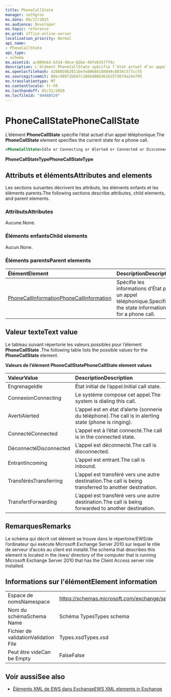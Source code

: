 ```yaml
---
title: PhoneCallState
manager: sethgros
ms.date: 09/17/2015
ms.audience: Developer
ms.topic: reference
ms.prod: office-online-server
localization_priority: Normal
api_name:
- PhoneCallState
api_type:
- schema
ms.assetid: ac009eb3-6334-49ce-82be-48fe83577f9c
description: L’élément PhoneCallState spécifie l’état actuel d’un appel téléphonique.
ms.openlocfilehash: d2088b9b2811befe80684188d49c8034c577cc55
ms.sourcegitcommit: 88ec988f2bb67c1866d06b361615f3674a24e795
ms.translationtype: MT
ms.contentlocale: fr-FR
ms.lasthandoff: 05/31/2020
ms.locfileid: "44468529"
---
```

# <a name="phonecallstate"></a><span data-ttu-id="2610b-103">PhoneCallState</span><span class="sxs-lookup"><span data-stu-id="2610b-103">PhoneCallState</span></span>

<span data-ttu-id="2610b-104">L’élément **PhoneCallState** spécifie l’état actuel d’un appel téléphonique.</span><span class="sxs-lookup"><span data-stu-id="2610b-104">The **PhoneCallState** element specifies the current state for a phone call.</span></span> 
  
```xml
<PhoneCallState>Idle or Connecting or Alerted or Connected or Disconnected or Incoming or Transferring or Forwarding</PhoneCallState>
```

 <span data-ttu-id="2610b-105">**PhoneCallStateType**</span><span class="sxs-lookup"><span data-stu-id="2610b-105">**PhoneCallStateType**</span></span>
## <a name="attributes-and-elements"></a><span data-ttu-id="2610b-106">Attributs et éléments</span><span class="sxs-lookup"><span data-stu-id="2610b-106">Attributes and elements</span></span>

<span data-ttu-id="2610b-107">Les sections suivantes décrivent les attributs, les éléments enfants et les éléments parents.</span><span class="sxs-lookup"><span data-stu-id="2610b-107">The following sections describe attributes, child elements, and parent elements.</span></span>
  
### <a name="attributes"></a><span data-ttu-id="2610b-108">Attributs</span><span class="sxs-lookup"><span data-stu-id="2610b-108">Attributes</span></span>

<span data-ttu-id="2610b-109">Aucune.</span><span class="sxs-lookup"><span data-stu-id="2610b-109">None.</span></span>
  
### <a name="child-elements"></a><span data-ttu-id="2610b-110">Éléments enfants</span><span class="sxs-lookup"><span data-stu-id="2610b-110">Child elements</span></span>

<span data-ttu-id="2610b-111">Aucun.</span><span class="sxs-lookup"><span data-stu-id="2610b-111">None.</span></span>
  
### <a name="parent-elements"></a><span data-ttu-id="2610b-112">Éléments parents</span><span class="sxs-lookup"><span data-stu-id="2610b-112">Parent elements</span></span>

|<span data-ttu-id="2610b-113">**Élément**</span><span class="sxs-lookup"><span data-stu-id="2610b-113">**Element**</span></span>|<span data-ttu-id="2610b-114">**Description**</span><span class="sxs-lookup"><span data-stu-id="2610b-114">**Description**</span></span>|
|:-----|:-----|
|[<span data-ttu-id="2610b-115">PhoneCallInformation</span><span class="sxs-lookup"><span data-stu-id="2610b-115">PhoneCallInformation</span></span>](phonecallinformation.md) <br/> |<span data-ttu-id="2610b-116">Spécifie les informations d’État pour un appel téléphonique.</span><span class="sxs-lookup"><span data-stu-id="2610b-116">Specifies the state information for a phone call.</span></span>  <br/> |
   
## <a name="text-value"></a><span data-ttu-id="2610b-117">Valeur texte</span><span class="sxs-lookup"><span data-stu-id="2610b-117">Text value</span></span>

<span data-ttu-id="2610b-118">Le tableau suivant répertorie les valeurs possibles pour l’élément **PhoneCallState** .</span><span class="sxs-lookup"><span data-stu-id="2610b-118">The following table lists the possible values for the **PhoneCallState** element.</span></span> 
  
<span data-ttu-id="2610b-119">**Valeurs de l’élément PhoneCallState**</span><span class="sxs-lookup"><span data-stu-id="2610b-119">**PhoneCallState element values**</span></span>

|<span data-ttu-id="2610b-120">**Valeur**</span><span class="sxs-lookup"><span data-stu-id="2610b-120">**Value**</span></span>|<span data-ttu-id="2610b-121">**Description**</span><span class="sxs-lookup"><span data-stu-id="2610b-121">**Description**</span></span>|
|:-----|:-----|
|<span data-ttu-id="2610b-122">Engrenage</span><span class="sxs-lookup"><span data-stu-id="2610b-122">Idle</span></span>  <br/> |<span data-ttu-id="2610b-123">État initial de l’appel.</span><span class="sxs-lookup"><span data-stu-id="2610b-123">Initial call state.</span></span>  <br/> |
|<span data-ttu-id="2610b-124">Connexion</span><span class="sxs-lookup"><span data-stu-id="2610b-124">Connecting</span></span>  <br/> |<span data-ttu-id="2610b-125">Le système compose cet appel.</span><span class="sxs-lookup"><span data-stu-id="2610b-125">The system is dialing this call.</span></span>  <br/> |
|<span data-ttu-id="2610b-126">Averti</span><span class="sxs-lookup"><span data-stu-id="2610b-126">Alerted</span></span>  <br/> |<span data-ttu-id="2610b-127">L’appel est en état d’alerte (sonnerie du téléphone).</span><span class="sxs-lookup"><span data-stu-id="2610b-127">The call is in alerting state (phone is ringing).</span></span>  <br/> |
|<span data-ttu-id="2610b-128">Connecté</span><span class="sxs-lookup"><span data-stu-id="2610b-128">Connected</span></span>  <br/> |<span data-ttu-id="2610b-129">L’appel est à l’état connecté.</span><span class="sxs-lookup"><span data-stu-id="2610b-129">The call is in the connected state.</span></span>  <br/> |
|<span data-ttu-id="2610b-130">Déconnecté</span><span class="sxs-lookup"><span data-stu-id="2610b-130">Disconnected</span></span>  <br/> |<span data-ttu-id="2610b-131">L’appel est déconnecté.</span><span class="sxs-lookup"><span data-stu-id="2610b-131">The call is disconnected.</span></span>  <br/> |
|<span data-ttu-id="2610b-132">Entrant</span><span class="sxs-lookup"><span data-stu-id="2610b-132">Incoming</span></span>  <br/> |<span data-ttu-id="2610b-133">L’appel est entrant.</span><span class="sxs-lookup"><span data-stu-id="2610b-133">The call is inbound.</span></span>  <br/> |
|<span data-ttu-id="2610b-134">Transférés</span><span class="sxs-lookup"><span data-stu-id="2610b-134">Transferring</span></span>  <br/> |<span data-ttu-id="2610b-135">L’appel est transféré vers une autre destination.</span><span class="sxs-lookup"><span data-stu-id="2610b-135">The call is being transferred to another destination.</span></span>  <br/> |
|<span data-ttu-id="2610b-136">Transfert</span><span class="sxs-lookup"><span data-stu-id="2610b-136">Forwarding</span></span>  <br/> |<span data-ttu-id="2610b-137">L’appel est transféré vers une autre destination.</span><span class="sxs-lookup"><span data-stu-id="2610b-137">The call is being forwarded to another destination.</span></span>  <br/> |
   
## <a name="remarks"></a><span data-ttu-id="2610b-138">Remarques</span><span class="sxs-lookup"><span data-stu-id="2610b-138">Remarks</span></span>

<span data-ttu-id="2610b-139">Le schéma qui décrit cet élément se trouve dans le répertoire/EWS/de l’ordinateur qui exécute Microsoft Exchange Server 2010 sur lequel le rôle de serveur d’accès au client est installé.</span><span class="sxs-lookup"><span data-stu-id="2610b-139">The schema that describes this element is located in the /ews/ directory of the computer that is running Microsoft Exchange Server 2010 that has the Client Access server role installed.</span></span>
  
## <a name="element-information"></a><span data-ttu-id="2610b-140">Informations sur l'élément</span><span class="sxs-lookup"><span data-stu-id="2610b-140">Element information</span></span>

|||
|:-----|:-----|
|<span data-ttu-id="2610b-141">Espace de noms</span><span class="sxs-lookup"><span data-stu-id="2610b-141">Namespace</span></span>  <br/> |https://schemas.microsoft.com/exchange/services/2006/types  <br/> |
|<span data-ttu-id="2610b-142">Nom du schéma</span><span class="sxs-lookup"><span data-stu-id="2610b-142">Schema Name</span></span>  <br/> |<span data-ttu-id="2610b-143">Schéma Types</span><span class="sxs-lookup"><span data-stu-id="2610b-143">Types schema</span></span>  <br/> |
|<span data-ttu-id="2610b-144">Fichier de validation</span><span class="sxs-lookup"><span data-stu-id="2610b-144">Validation File</span></span>  <br/> |<span data-ttu-id="2610b-145">Types.xsd</span><span class="sxs-lookup"><span data-stu-id="2610b-145">Types.xsd</span></span>  <br/> |
|<span data-ttu-id="2610b-146">Peut être vide</span><span class="sxs-lookup"><span data-stu-id="2610b-146">Can be Empty</span></span>  <br/> |<span data-ttu-id="2610b-147">False</span><span class="sxs-lookup"><span data-stu-id="2610b-147">False</span></span>  <br/> |
   
## <a name="see-also"></a><span data-ttu-id="2610b-148">Voir aussi</span><span class="sxs-lookup"><span data-stu-id="2610b-148">See also</span></span>



- [<span data-ttu-id="2610b-149">Éléments XML de EWS dans Exchange</span><span class="sxs-lookup"><span data-stu-id="2610b-149">EWS XML elements in Exchange</span></span>](ews-xml-elements-in-exchange.md)


